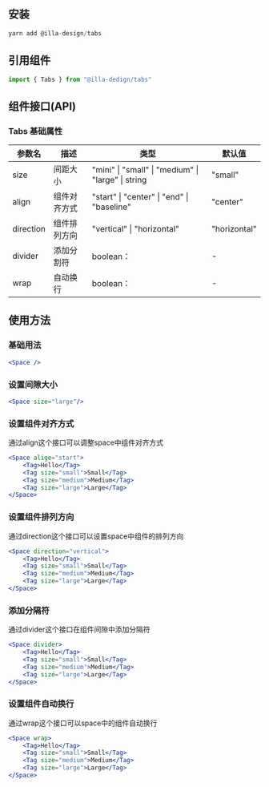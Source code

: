 
## 安装

```jsx
yarn add @illa-design/tabs
```

## 引用组件

```jsx
import { Tabs } from "@illa-dedign/tabs"
```

## 组件接口(API)

### Tabs 基础属性

| 参数名    | 描述         | 类型                                               | 默认值       |
| --------- | ------------ | -------------------------------------------------- | ------------ |
| size      | 间距大小     | "mini" \| "small" \| "medium" \| "large" \| string         | "small"        |
| align     | 组件对齐方式 | "start" \| "center" \| "end" \| "baseline" | "center"     |
| direction | 组件排列方向 |  "vertical" \| "horizontal"                | "horizontal" |
| divider   | 添加分割符   | boolean：                                          | -        |
| wrap      | 自动换行     | boolean：                                          | -        |

## 使用方法

### 基础用法

```jsx
<Space />
```

### 设置间隙大小

```jsx
<Space size="large"/>
```

### 设置组件对齐方式

通过align这个接口可以调整space中组件对齐方式

```jsx
<Space alige="start">
	<Tag>Hello</Tag>
	<Tag size="small">Small</Tag>
	<Tag size="medium">Medium</Tag>
	<Tag size="large">Large</Tag>
</Space>
```

### 设置组件排列方向

通过direction这个接口可以设置space中组件的排列方向

```jsx
<Space direction="vertical">
	<Tag>Hello</Tag>
	<Tag size="small">Small</Tag>
	<Tag size="medium">Medium</Tag>
	<Tag size="large">Large</Tag>
</Space>
```

### 添加分隔符

通过divider这个接口在组件间隙中添加分隔符

```jsx
<Space divider>
	<Tag>Hello</Tag>
	<Tag size="small">Small</Tag>
	<Tag size="medium">Medium</Tag>
	<Tag size="large">Large</Tag>
</Space>
```

### 设置组件自动换行

通过wrap这个接口可以space中的组件自动换行

```jsx
<Space wrap>
	<Tag>Hello</Tag>
	<Tag size="small">Small</Tag>
	<Tag size="medium">Medium</Tag>
	<Tag size="large">Large</Tag>
</Space>
```
